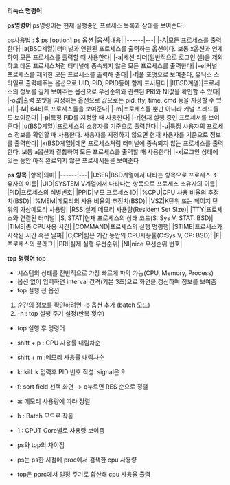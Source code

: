 **리눅스 명령어**

**ps명령어**
ps명령어는 현재 실행중인 프로세스 목록과 상태를 보여준다.

ps사용법 : $ ps [option]
ps 옵션
|옵션|내용|
|------|---|
|-A|모든 프로세스를 출력한다|
|a(BSD계열)|터미널과 연관된 프로세스를 출력하는 옵션이다. 보통 x옵션과 연계하여 모든 프로세스를 출력할 때 사용한다|
|-a|세션 리더(일반적으로 로그인 셀)을 제외하고 데몬 프로세스처럼 터미널에 종속되지 않은 모든 프로세스를 출력한다|
|-e|커널 프로세스를 제외한 모든 프로세스를 출력해 준다|
|-f|풀 포맷으로 보여준다, 유닉스 스타일로 출력해주는 옵션으로 UID, PID, PPID등이 함께 표시된다|
|I(BSD계열)|프로세스의 정보를 길게 보여주는 옵션으로 우선순위와 관련된 PRI와 NI값을 확인할 수 있다|
|-o값|출력 포맷을 지정하는 옵션으로 값으로는 pid, tty, time, cmd 등을 지정할 수 있다|
|-M| 64비트 프로세스들을 보여준다|
|-m|프로세스들 뿐만 아니라 커널 스레드들도 보여준다|
|-p|특정 PID를 지정할 때 사용한다|
|-r|현재 실행 중인 프로세서를 보여준다|
|u(BSD계열)|프로세스의 소유자를 기준으로 출력한다|
|-u|특정 사용자의 프로세스 정보를 확인할 때 사용한다. 사용자를 지정하지 않으면 현재 사용자를 기준으로 정보를 출력한다|
|x(BSD계열)|데몬 프로세스처럼 터미널에 종속되지 않는 프로세스를 출력한다. 보통 a옵션과 결합하여 모든 프로세스를 출력할 때 사용한다|
|-x|로그인 상태에 있는 동안 아직 완료되지 않은 프로세서들을 보여준다

**ps 항목**
|항목|의미|
|------|---|
|USER|BSD계열에서 나타는 항목으로 프로세스 소유자의 이름|
|UID|SYSTEM V계열에서 나타나는 항목으로 프로세스 소유자의 이름|
|PID|프로세스의 식별번호|
|PPID|부모 프로세스 ID|
|%CPU|CPU 사용 비율의 추정치(BSD)|
|%MEM|메모리의 사용 비율의 추정치(BSD)|
|VSZ|K단위 또는 페이지 단위의 가상메모리 사용량|
|RSS|실제 메모리 사용량(Resident Set Size)|
|TTY|프로세스와 연결된 터미널|
|S, STAT|현재 프로세스의 상태 코드(S: Sys V, STAT: BSD)|
|TIME|총 CPU사용 시간|
|COMMAND|프로세스의 실행 명령행|
|STIME|프로세스가 시작된 시간 혹은 날짜|
|C,CP|짧은 기간 동안의 CPU사용률(C:Sys V, CP: BSD)|
|F|프로세스의 플래그|
|PRI|실제 실행 우선순위|
|NI|nice 우선순위 번호|

**top 명령어**
top
* 시스템의 상태를 전반적으로 가장 빠르게 파악 가능(CPU, Memory, Process)
* 옵션 없이 입력하면 interval 간격(기본 3초)으로 화면을 갱신하며 정보를 보여줌
* top 실행 전 옵션
1) 순간의 정보를 확인하려면 -b 옵션 추가 (batch 모드)
2) -n : top 실행 주기 설정(반복 횟수)

* top 실행 후 명령어
* shift + p : CPU 사용률 내림차순
* shift + m :메모리 사용률 내림차순
* k: kill. k 입력후 PID 번호 작성. signal은 9
* f: sort field 선택 화면 -> q누르면 RES 순으로 정렬
* a: 메모리 사용량에 따라 정렬
* b : Batch 모드로 작동
* 1 : CPUT Core별로 사용량 보여줌

* ps와 top의 차이점
* ps는 ps한 시점에 proc에서 검색한 cpu 사용량
* top은 porc에서 일정 주기로 합산해 cpu 사용율 출력
